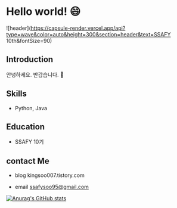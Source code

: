 

# Hello world! 😄

![header](https://capsule-render.vercel.app/api?type=wave&color=auto&height=300&section=header&text=SSAFY 10th&fontSize=90)

## Introduction
안녕하세요. 반갑습니다. 🙉
## Skills
- Python, Java

## Education
- SSAFY 10기 

## contact Me
- blog kingsoo007.tistory.com

- email ssafysoo95@gmail.com



[![Anurag's GitHub stats](https://github-readme-stats.vercel.app/api?username=dldydtn0805&show_icons=true&theme=radical)](https://github.com/anuraghazra/github-readme-stats)